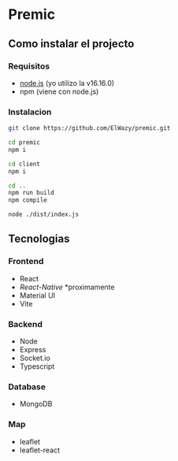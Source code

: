 # Premic

## Como instalar el projecto

### Requisitos
- [node.js](https://nodejs.org/en/) (yo utilizo la v16.16.0)
- npm (viene con node.js)

### Instalacion

```bash
git clone https://github.com/ElWazy/premic.git

cd premic
npm i

cd client
npm i

cd ..
npm run build
npm compile

node ./dist/index.js
```

## Tecnologias

### Frontend
- React
- _React-Native_ *proximamente
- Material UI
- Vite

### Backend
- Node
- Express
- Socket.io
- Typescript

### Database
- MongoDB

### Map
- leaflet
- leaflet-react
